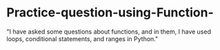 # Practice-question-using-Function-
 "I have asked some questions about functions, and in them, I have used loops, conditional statements, and ranges in Python." 
